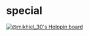 # special

[![@mikhiel_30's Holopin board](https://holopin.me/mikhiel_30)](https://holopin.io/@mikhiel_30)
